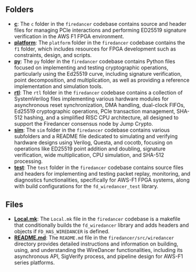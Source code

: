 ## Folders
- **[c](wiredancer/c.driver.md)**: The `c` folder in the `firedancer` codebase contains source and header files for managing PCIe interactions and performing ED25519 signature verification in the AWS F1 FPGA environment.
- **[platform](wiredancer/platform.driver.md)**: The `platform` folder in the `firedancer` codebase contains the `f1` folder, which includes resources for FPGA development such as constraints, design, and scripts.
- **[py](wiredancer/py.driver.md)**: The `py` folder in the `firedancer` codebase contains Python files focused on implementing and testing cryptographic operations, particularly using the Ed25519 curve, including signature verification, point decomposition, and multiplication, as well as providing a reference implementation and simulation tools.
- **[rtl](wiredancer/rtl.driver.md)**: The `rtl` folder in the `firedancer` codebase contains a collection of SystemVerilog files implementing various hardware modules for asynchronous reset synchronization, DMA handling, dual-clock FIFOs, Ed25519 cryptographic operations, PCIe transaction management, SHA-512 hashing, and a simplified RISC CPU architecture, all designed to support the Firedancer consensus node by Jump Crypto.
- **[sim](wiredancer/sim.driver.md)**: The `sim` folder in the `firedancer` codebase contains various subfolders and a README file dedicated to simulating and verifying hardware designs using Verilog, Questa, and cocotb, focusing on operations like ED25519 point addition and doubling, signature verification, wide multiplication, CPU simulation, and SHA-512 processing.
- **[test](wiredancer/test.driver.md)**: The `test` folder in the `firedancer` codebase contains source files and headers for implementing and testing packet replay, monitoring, and diagnostics functionalities, specifically for AWS-F1 FPGA systems, along with build configurations for the `fd_wiredancer_test` library.

## Files
- **[Local.mk](wiredancer/Local.mk.driver.md)**: The `Local.mk` file in the `firedancer` codebase is a makefile that conditionally builds the `fd_wiredancer` library and adds headers and objects if `FD_HAS_WIREDANCER` is defined.
- **[README.md](wiredancer/README.md.driver.md)**: The `README.md` file in the `firedancer/src/wiredancer` directory provides detailed instructions and information on building, using, and understanding the WireDancer functionalities, including its asynchronous API, SigVerify process, and pipeline design for AWS-F1 series platforms.
